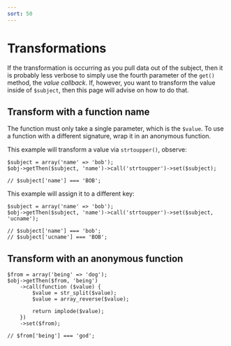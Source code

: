 ```yaml
---
sort: 50
---
```

# Transformations

If the transformation is occurring as you pull data out of the subject, then it is probably less verbose to simply use the fourth parameter of the `get()` method, the _value callback_.  If, however, you want to transform the value inside of `$subject`, then this page will advise on how to do that.

## Transform with a function name

The function must only take a single parameter, which is the `$value`.  To use a function with a different signature, wrap it in an anonymous function.

This example will transform a value via `strtoupper()`, observe:
    
    $subject = array('name' => 'bob');
    $obj->getThen($subject, 'name')->call('strtoupper')->set($subject);
    
    // $subject['name'] === 'BOB';

This example will assign it to a different key:

    $subject = array('name' => 'bob');
    $obj->getThen($subject, 'name')->call('strtoupper')->set($subject, 'ucname');
    
    // $subject['name'] === 'bob';
    // $subject['ucname'] === 'BOB';

## Transform with an anonymous function
    
    $from = array('being' => 'dog');
    $obj->getThen($from, 'being')
        ->call(function ($value) {
            $value = str_split($value);
            $value = array_reverse($value);
    
            return implode($value);
        })
        ->set($from);
        
    // $from['being'] === 'god';
